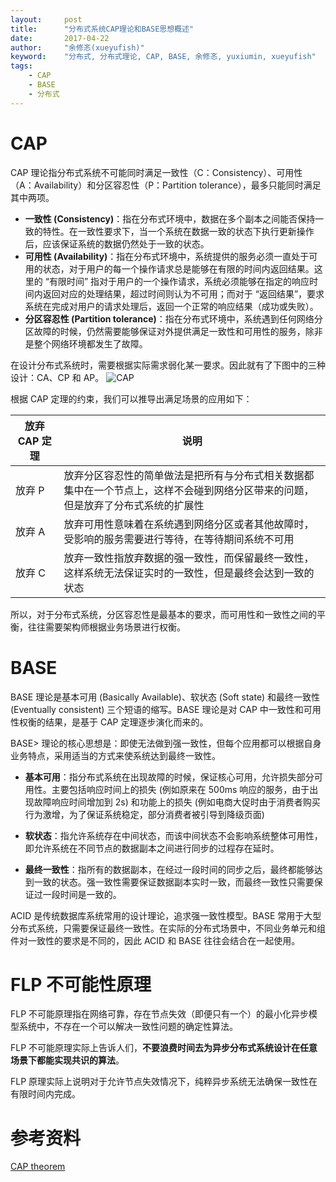 ```yaml
---
layout:     post
title:      "分布式系统CAP理论和BASE思想概述"
date:       2017-04-22
author:     "余修忞(xueyufish)"
keyword:    "分布式, 分布式理论, CAP, BASE, 余修忞, yuxiumin, xueyufish"
tags:
    - CAP
    - BASE
    - 分布式
---
```


# CAP

CAP 理论指分布式系统不可能同时满足一致性（C：Consistency）、可用性（A：Availability）和分区容忍性（P：Partition tolerance），最多只能同时满足其中两项。

* **一致性 (Consistency)**：指在分布式环境中，数据在多个副本之间能否保持一致的特性。在一致性要求下，当一个系统在数据一致的状态下执行更新操作后，应该保证系统的数据仍然处于一致的状态。
* **可用性 (Availability)**：指在分布式环境中，系统提供的服务必须一直处于可用的状态，对于用户的每一个操作请求总是能够在有限的时间内返回结果。这里的 “有限时间” 指对于用户的一个操作请求，系统必须能够在指定的响应时间内返回对应的处理结果，超过时间则认为不可用；而对于 “返回结果”，要求系统在完成对用户的请求处理后，返回一个正常的响应结果（成功或失败）。
* **分区容忍性 (Partition tolerance)**：指在分布式环境中，系统遇到任何网络分区故障的时候，仍然需要能够保证对外提供满足一致性和可用性的服务，除非是整个网络环境都发生了故障。

在设计分布式系统时，需要根据实际需求弱化某一要求。因此就有了下图中的三种设计：CA、CP 和 AP。
![CAP](http://img.yuxiumin.com/screenshots/cap-base-flp/f50bc364-fdc2-4a46-9b8f-f8f5b6add3b8.jpg)

根据 CAP 定理的约束，我们可以推导出满足场景的应用如下：

| 放弃 CAP 定理 | 说明 |
| ------- | ---- |
| 放弃 P | 放弃分区容忍性的简单做法是把所有与分布式相关数据都集中在一个节点上，这样不会碰到网络分区带来的问题，但是放弃了分布式系统的扩展性 |
| 放弃 A | 放弃可用性意味着在系统遇到网络分区或者其他故障时，受影响的服务需要进行等待，在等待期间系统不可用  |
| 放弃 C | 放弃一致性指放弃数据的强一致性，而保留最终一致性，这样系统无法保证实时的一致性，但是最终会达到一致的状态  |

所以，对于分布式系统，分区容忍性是最基本的要求，而可用性和一致性之间的平衡，往往需要架构师根据业务场景进行权衡。

# BASE

BASE 理论是基本可用 (Basically Available)、软状态 (Soft state) 和最终一致性 (Eventually consistent) 三个短语的缩写。BASE 理论是对 CAP 中一致性和可用性权衡的结果，是基于 CAP 定理逐步演化而来的。

BASE> 理论的核心思想是：即使无法做到强一致性，但每个应用都可以根据自身业务特点，采用适当的方式来使系统达到最终一致性。

* **基本可用**：指分布式系统在出现故障的时候，保证核心可用，允许损失部分可用性。主要包括响应时间上的损失 (例如原来在 500ms 响应的服务，由于出现故障响应时间增加到 2s) 和功能上的损失 (例如电商大促时由于消费者购买行为激增，为了保证系统稳定，部分消费者被引导到降级页面)

* **软状态**：指允许系统存在中间状态，而该中间状态不会影响系统整体可用性，即允许系统在不同节点的数据副本之间进行同步的过程存在延时。

* **最终一致性**：指所有的数据副本，在经过一段时间的同步之后，最终都能够达到一致的状态。强一致性需要保证数据副本实时一致，而最终一致性只需要保证过一段时间是一致的。

ACID 是传统数据库系统常用的设计理论，追求强一致性模型。BASE 常用于大型分布式系统，只需要保证最终一致性。在实际的分布式场景中，不同业务单元和组件对一致性的要求是不同的，因此 ACID 和 BASE 往往会结合在一起使用。

# FLP 不可能性原理

FLP 不可能原理指在网络可靠，存在节点失效（即便只有一个）的最小化异步模型系统中，不存在一个可以解决一致性问题的确定性算法。

FLP 不可能原理实际上告诉人们，**不要浪费时间去为异步分布式系统设计在任意场景下都能实现共识的算法**。

FLP 原理实际上说明对于允许节点失效情况下，纯粹异步系统无法确保一致性在有限时间内完成。

# 参考资料

[CAP theorem](https://en.wikipedia.org/wiki/CAP_theorem)
